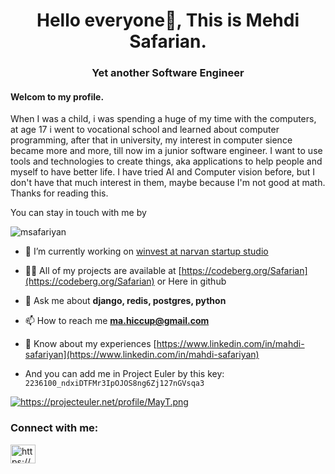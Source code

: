 <h1 align="center">Hello everyone👋, This is Mehdi Safarian.</h1>
<h3 align="center">Yet another Software Engineer</h3>
<h4>Welcom to my profile.</h4>
<p>
When I was a child, i was spending a huge of my time with the computers, at age 17 i went to vocational school and learned about computer programming,
after that in university, my interest in computer sience became more and more, till now im a junior software engineer. I want to use tools and technologies to create things, aka applications to help people and myself to have better life.
I have tried AI and Computer vision before, but I don't have that much interest in them, maybe because I'm not good at math.
Thanks for reading this.
</p>


<p> You can stay in touch with me by</p>

<p align="left"> <img src="https://komarev.com/ghpvc/?username=msafariyan&label=Profile%20views&color=0e75b6&style=flat" alt="msafariyan" /> </p>

- 🔭 I’m currently working on [winvest at narvan startup studio](https://play.google.com/store/apps/details?id=win.vest.android&hl=en_US&gl=US)

- 👨‍💻 All of my projects are available at [https://codeberg.org/Safarian](https://codeberg.org/Safarian) or Here in github

- 💬 Ask me about **django, redis, postgres, python**

- 📫 How to reach me **ma.hiccup@gmail.com**

- 📄 Know about my experiences [https://www.linkedin.com/in/mahdi-safariyan](https://www.linkedin.com/in/mahdi-safariyan)
-  And you can add me in Project Euler by this key: ```2236100_ndxiDTFMr3IpOJOS8ng6Zj127nGVsqa3```
<p>
  <a href="https://projecteuler.net" target="blank"><img align="center" src="https://projecteuler.net/profile/MayT.png" alt="https://projecteuler.net/profile/MayT.png"/></a>
</p>  

<h3 align="left">Connect with me:</h3>
<p align="left">
<a href="https://linkedin.com/in/https://www.linkedin.com/in/mahdi-safariyan/" target="blank"><img align="center" src="https://raw.githubusercontent.com/rahuldkjain/github-profile-readme-generator/master/src/images/icons/Social/linked-in-alt.svg" alt="https://www.linkedin.com/in/mahdi-safariyan/" height="30" width="40" /></a>
</p>
